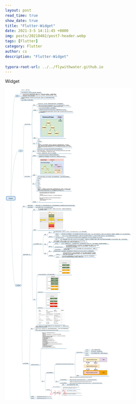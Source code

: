 ```yaml
---
layout: post
read_time: true
show_date: true
title: "Flutter-Widget"
date: 2021-3-5 14:11:45 +0800
img: posts/20210402/post7-header.webp
tags: [Flutter]
category: Flutter
author: cs
description: "Flutter-Widget"

typora-root-url: ../../flywithwater.github.io
---
```


Widget

![2.1Widget](/assets/img/posts/Flutter/2.1Widget.jpg)

